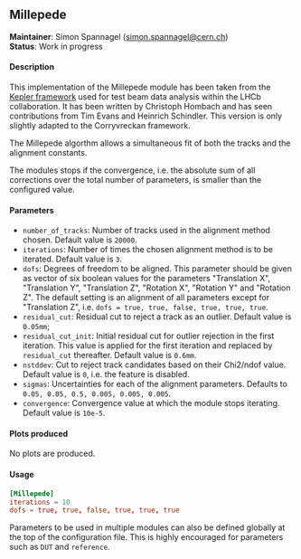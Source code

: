 ## Millepede
**Maintainer**: Simon Spannagel (<simon.spannagel@cern.ch>)  
**Status**: Work in progress  

#### Description
This implementation of the Millepede module has been taken from the [Kepler framework](https://gitlab.cern.ch/lhcb/Kepler) used for test beam data analysis within the LHCb collaboration. It has been written by Christoph Hombach and has seen contributions from Tim Evans and Heinrich Schindler. This version is only slightly adapted to the Corryvreckan framework.

The Millepede algorthm allows a simultaneous fit of both the tracks and the alignment constants.

The modules stops if the convergence, i.e. the absolute sum of all corrections over the total number of parameters, is smaller than the configured value.

#### Parameters
* `number_of_tracks`: Number of tracks used in the alignment method chosen. Default value is `20000`.
* `iterations`: Number of times the chosen alignment method is to be iterated. Default value is `3`.
* `dofs`: Degrees of freedom to be aligned. This parameter should be given as vector of six boolean values for the parameters "Translation X", "Translation Y", "Translation Z", "Rotation X", "Rotation Y" and "Rotation Z". The default setting is an alignment of all parameters except for "Translation Z", i.e. `dofs = true, true, false, true, true, true`.
* `residual_cut`: Residual cut to reject a track as an outlier. Default value is `0.05mm`;
* `residual_cut_init`: Initial residual cut for outlier rejection in the first iteration. This value is applied for the first iteration and replaced by `residual_cut` thereafter. Default value is `0.6mm`.
* `nstddev`: Cut to reject track candidates based on their Chi2/ndof value. Default value is `0`, i.e. the feature is disabled.
* `sigmas`: Uncertainties for each of the alignment parameters. Defaults to `0.05, 0.05, 0.5, 0.005, 0.005, 0.005`.
* `convergence`: Convergence value at which the module stops iterating. Default value is `10e-5`.

#### Plots produced
No plots are produced.

#### Usage
```toml
[Millepede]
iterations = 10
dofs = true, true, false, true, true, true
```
Parameters to be used in multiple modules can also be defined globally at the top of the configuration file. This is highly encouraged for parameters such as `DUT` and `reference`.
